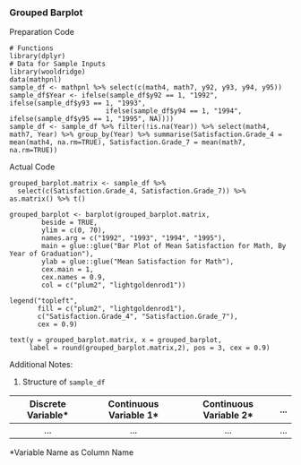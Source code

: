 ### Grouped Barplot
Preparation Code
```
# Functions
library(dplyr)
# Data for Sample Inputs
library(wooldridge)
data(mathpnl)
sample_df <- mathpnl %>% select(c(math4, math7, y92, y93, y94, y95))
sample_df$Year <- ifelse(sample_df$y92 == 1, "1992", ifelse(sample_df$y93 == 1, "1993",
                        ifelse(sample_df$y94 == 1, "1994", ifelse(sample_df$y95 == 1, "1995", NA))))
sample_df <- sample_df %>% filter(!is.na(Year)) %>% select(math4, math7, Year) %>% group_by(Year) %>% summarise(Satisfaction.Grade_4 = mean(math4, na.rm=TRUE), Satisfaction.Grade_7 = mean(math7, na.rm=TRUE))
```
Actual Code
```
grouped_barplot.matrix <- sample_df %>%
  select(c(Satisfaction.Grade_4, Satisfaction.Grade_7)) %>% as.matrix() %>% t()

grouped_barplot <- barplot(grouped_barplot.matrix,
        beside = TRUE,
        ylim = c(0, 70),
        names.arg = c("1992", "1993", "1994", "1995"),
        main = glue::glue("Bar Plot of Mean Satisfaction for Math, By Year of Graduation"),
        ylab = glue::glue("Mean Satisfaction for Math"),
        cex.main = 1,
        cex.names = 0.9,
        col = c("plum2", "lightgoldenrod1"))

legend("topleft",
       fill = c("plum2", "lightgoldenrod1"),
       c("Satisfaction.Grade_4", "Satisfaction.Grade_7"),
       cex = 0.9)

text(y = grouped_barplot.matrix, x = grouped_barplot,
     label = round(grouped_barplot.matrix,2), pos = 3, cex = 0.9)
```
Additional Notes:
1. Structure of `sample_df`

| Discrete Variable* | Continuous Variable 1* | Continuous Variable 2* | ... | 
| :---: | :---: | :---: | :---: |
| ... | ... | ... | ... |
\*Variable Name as Column Name
